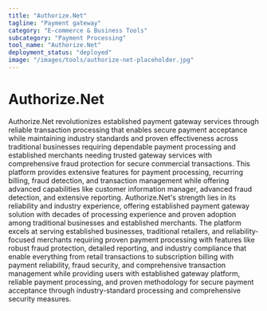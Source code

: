 ```yaml
---
title: "Authorize.Net"
tagline: "Payment gateway"
category: "E-commerce & Business Tools"
subcategory: "Payment Processing"
tool_name: "Authorize.Net"
deployment_status: "deployed"
image: "/images/tools/authorize-net-placeholder.jpg"
---
```


# Authorize.Net

Authorize.Net revolutionizes established payment gateway services through reliable transaction processing that enables secure payment acceptance while maintaining industry standards and proven effectiveness across traditional businesses requiring dependable payment processing and established merchants needing trusted gateway services with comprehensive fraud protection for secure commercial transactions. This platform provides extensive features for payment processing, recurring billing, fraud detection, and transaction management while offering advanced capabilities like customer information manager, advanced fraud detection, and extensive reporting. Authorize.Net's strength lies in its reliability and industry experience, offering established payment gateway solution with decades of processing experience and proven adoption among traditional businesses and established merchants. The platform excels at serving established businesses, traditional retailers, and reliability-focused merchants requiring proven payment processing with features like robust fraud protection, detailed reporting, and industry compliance that enable everything from retail transactions to subscription billing with payment reliability, fraud security, and comprehensive transaction management while providing users with established gateway platform, reliable payment processing, and proven methodology for secure payment acceptance through industry-standard processing and comprehensive security measures.